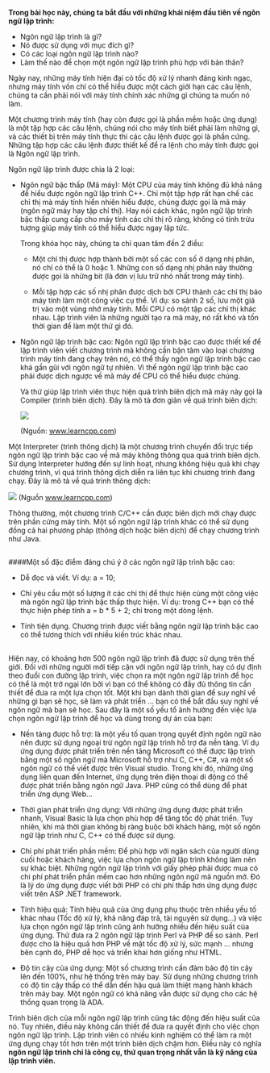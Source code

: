 **Trong bài học này, chúng ta bắt đầu với những khái niệm đầu tiên về ngôn ngữ lập trình:**

- Ngôn ngữ lập trình là gì?
- Nó được sử dụng với mục đích gì?
- Có các loại ngôn ngữ lập trình nào?
- Làm thế nào để chọn một ngôn ngữ lập trình phù hợp với bản thân?

Ngày nay, những máy tính hiện đại có tốc độ xử lý nhanh đáng kinh ngạc, nhưng máy tính vốn chỉ có thể hiểu được một cách giới hạn các câu lệnh, chúng ta cần phải nói với máy tính chính xác những gì chúng ta muốn nó làm. 

Một chương trình máy tính (hay còn được gọi là phần mềm hoặc ứng dụng) là một tập hợp các câu lệnh, chúng nói cho máy tính biết phải làm những gì, và các thiết bị trên máy tính thực thi các câu lệnh được gọi là phần cứng. Những tập hợp các câu lệnh được thiết kế để ra lệnh cho máy tính được gọi là Ngôn ngữ lập trình. 

Ngôn ngữ lập trình được chia là 2 loại: 

- Ngôn ngữ bậc thấp (Mã máy): Một CPU của máy tính không đủ khả năng để hiểu được ngôn ngữ lập trình C++. Chỉ một tập hợp rất hạn chế các chỉ thị mà máy tính hiển nhiên hiểu được, chúng được gọi là mã máy (ngôn ngữ máy hay tập chỉ thị). Hay nói cách khác, ngôn ngữ lập trình bậc thấp cung cấp cho máy tính các chỉ thị rõ ràng, không có tính trừu tượng giúp máy tính có thể hiểu được ngay lập tức.

	Trong khóa học này, chúng ta chỉ quan tâm đến 2 điều:

	+ Một chỉ thị được hợp thành bởi một số các con số ở dạng nhị phân, nó chỉ có thể là 0 hoặc 1. Những con số dạng nhị phân này thường được gọi là những bit (là đơn vị lưu trữ nhỏ nhất trong máy tính).

	+ Mỗi tập hợp các số nhị phân được dịch bởi CPU thành các chỉ thị bảo máy tính làm một công việc cụ thể. Ví dụ: so sánh 2 số, lưu một giá trị vào một vùng nhớ máy tính. Mỗi CPU có một tập các chỉ thị khác nhau. Lập trình viên là những người tạo ra mã máy, nó rất khó và tốn thời gian để làm một thứ gì đó.


- Ngôn ngữ lập trình bậc cao: Ngôn ngữ lập trình bậc cao được thiết kế để lập trình viên viết chương trình mà không cần bận tâm vào loại chương trình máy tính đang chạy trên nó, có thể thấy ngôn ngữ lập trình bậc cao khá gần gũi với ngôn ngữ tự nhiên. Vì thế ngôn ngữ lập trình bậc cao phải được dịch ngược về mã máy để CPU có thể hiểu được chúng. 

	Và thứ giúp lập trình viên thực hiện quá trình biên dịch mã máy này gọi là Compiler (trình biên dịch). Đây là mô tả đơn giản về quá trình biên dịch:  

	![](http://learncpp.com/images/CppTutorial/Section0/CompiledExecutable.png)
	
	(Nguồn: www.learncpp.com)

Một Interpreter (trình thông dịch) là một chương trình chuyển đổi trực tiếp ngôn ngữ lập trình bậc cao về mã máy không thông qua quá trình biên dịch. Sử dụng Interpreter hướng đến sự linh hoạt, nhưng không hiệu quả khi chạy chương trình, vì quá trình thông dịch diễn ra liên tục khi chương trình đang chạy. Đây là mô tả về quá trình thông dịch: 

![](http://learncpp.com/images/CppTutorial/Section0/Interpreted.png)
(Nguồn www.learncpp.com)

Thông thường, một chương trình C/C++ cần được biên dịch mới chạy được trên phần cứng máy tính. Một số ngôn ngữ lập trình khác có thể sử dụng đồng cả hai phương pháp (thông dịch hoặc biên dịch) để chạy chương trình như Java.

##
####Một số đặc điểm đáng chú ý ở các ngôn ngữ lập trình bậc cao:

- Dễ đọc và viết. Ví dụ: a = 10;

- Chỉ yêu cầu một số lượng ít các chỉ thị để thực hiện cùng một công việc mà ngôn ngữ lập trình bậc thấp thực hiện. Ví dụ: trong C++ bạn có thể thực hiện phép tính a = b * 5 + 2; chỉ trong một dòng lệnh.


- Tính tiện dụng. Chương trình được viết bằng ngôn ngữ lập trình bậc cao có thể tương thích với nhiều kiến trúc khác nhau.

##
Hiện nay, có khoảng hơn 500 ngôn ngữ lập trình đã được sử dụng trên thế giới. Đối với những người mới tiếp cận với ngôn ngữ lập trình, hay có dự định theo đuổi con đường lập trình, việc chọn ra một ngôn ngữ lập trình để học có thể là một trở ngại lớn bởi vì bạn có thể không có đầy đủ thông tin cần thiết để đưa ra một lựa chọn tốt. Một khi bạn dành thời gian để suy nghĩ về những gì bạn sẽ học, sẽ làm và phát triển ... bạn có thể bắt đầu suy nghĩ về ngôn ngữ mà bạn sẽ học. Sau đây là một số yếu tổ ảnh hưởng đến việc lựa chọn ngôn ngữ lập trình để học và dùng trong dự án của bạn:

- Nền tảng được hỗ trợ: là một yếu tố quan trọng quyết định ngôn ngữ nào nên được sử dụng ngoại trừ ngôn ngữ lập trình hỗ trợ đa nền tảng. Ví dụ ứng dụng được phát triển trên nền tảng Microsoft có thể được lập trình bằng một số ngôn ngữ mà Microsoft hỗ trợ như C, C++, C#, và một số ngôn ngữ có thể viết được trên Visual studio. Trong khi đó, những ứng dụng liên quan đến Internet, ứng dụng trên điện thoại di động có thể được phát triển bằng ngôn ngữ Java. PHP cũng có thể dùng để phát triển ứng dụng Web...

- Thời gian phát triển ứng dụng: Với những ứng dụng được phát triển nhanh, Visual Basic là lựa chọn phù hợp để tăng tốc độ phát triển. Tuy nhiên, khi mà thời gian không bị ràng buộc bởi khách hàng, một số ngôn ngữ lập trình như C, C++ có thể được sử dụng.

- Chi phí phát triển phần mềm: Để phù hợp với ngân sách của người dùng cuối hoặc khách hàng, việc lựa chọn ngôn ngữ lập trình không làm nên sự khác biệt. Những ngôn ngữ lập trình với giấy phép phải được mua có chi phí phát triển phần mềm cao hơn những ngôn ngữ mã nguồn mở. Đó là lý do ứng dụng được viết bởi PHP có chi phí thấp hơn ứng dụng được viết trên ASP .NET framework.

- Tính hiệu quả: Tính hiệu quả của ứng dụng phụ thuộc trên nhiều yếu tố khác nhau (Tốc độ xử lý, khả năng đáp trả, tài nguyên sử dụng...) và việc lựa chọn ngôn ngữ lập trình cũng ảnh hưởng nhiều đến hiệu suất của ứng dụng. Thử đưa ra 2 ngôn ngữ lập trình Perl và PHP để so sánh. Perl được cho là hiệu quả hơn PHP về mặt tốc độ xử lý, sức mạnh ... nhưng bên cạnh đó, PHP dễ học và triển khai hơn giống như HTML.

- Độ tin cậy của ứng dụng: Một số chương trình cần đảm bảo độ tin cậy lên đến 100%, như hệ thống trên máy bay. Sử dụng những chương trình có độ tin cậy thấp có thể dẫn đến hậu quả làm thiệt mạng hành khách trên máy bay. Một ngôn ngữ có khả năng vẫn được sử dụng cho các hệ thống quan trọng là ADA.


Trình biên dịch của mỗi ngôn ngữ lập trình cũng tác động đến hiệu suất của nó. Tuy nhiên, điều này không cần thiết để đưa ra quyết định cho việc chọn ngôn ngữ lập trình. Lập trình viên có nhiều kinh nghiệm có thể làm ra một ứng dụng chạy tốt hơn trên một trình biên dịch chậm hơn. Điều này có nghĩa **ngôn ngữ lập trình chỉ là công cụ, thứ quan trọng nhất vẫn là kỹ năng của lập trình viên.**